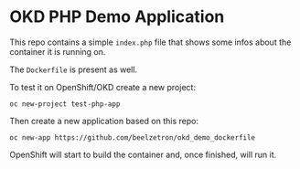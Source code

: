 # OKD PHP Demo Application

This repo contains a simple `index.php` file that shows some infos about the container it is running on.

The `Dockerfile` is present as well.

To test it on OpenShift/OKD create a new project:

`oc new-project test-php-app`

Then create a new application based on this repo:

`oc new-app https://github.com/beelzetron/okd_demo_dockerfile`

OpenShift will start to build the container and, once finished, will run it.
